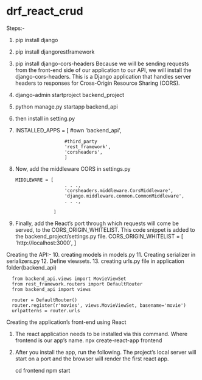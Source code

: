 # drf_react_crud

Steps:-
1.  pip install django
2.  pip install djangorestframework
3.  pip install django-cors-headers
    Because we will be sending requests from the front-end side of our application to our API, we will install the django-cors-headers. This is a Django        application that handles server headers to responses for Cross-Origin Resource Sharing (CORS).
    
4.  django-admin startproject backend_project 
5.  python manage.py startapp backend_api
6.  then install in setting.py
7.    INSTALLED_APPS = [
                            #own
                            'backend_api',

                            #third_party
                            'rest_framework',
                            'corsheaders',
                            ]
                            
8.  Now, add the middleware CORS in settings.py

        MIDDLEWARE = [
                          . . .,
                          'corsheaders.middleware.CorsMiddleware',
                          'django.middleware.common.CommonMiddleware',
                          . . .,

                      ]
                      
                      
9.  Finally, add the React’s port through which requests will come be served, to the CORS_ORIGIN_WHITELIST.
   This code snippet is added to the backend_project/settings.py file.
          CORS_ORIGIN_WHITELIST = [
                                      'http://localhost:3000',
                                  ]
                                  
                                  
Creating the API:-
10. creating models in models.py
11. Creating serializer in serializers.py
12. Define viewsets.
13. creating urls.py file in application folder(backend_api)

      from backend_api.views import MovieViewSet
      from rest_framework.routers import DefaultRouter
      from backend_api import views

      router = DefaultRouter()
      router.register(r'movies', views.MovieViewSet, basename='movie')
      urlpatterns = router.urls
      
      
Creating the application’s front-end using React 
1.  The react application needs to be installed via this command. Where frontend is our app’s name.
        npx create-react-app frontend
        
2.  After you install the app, run the following. The project’s local server will start on a port and the browser will render the first react app.

      cd frontend
      npm start

   
   
   
   
